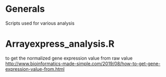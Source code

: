 # Generals
Scripts used for various analysis

 # Arrayexpress_analysis.R
to get the normalized gene expression value from raw value
http://www.bioinformatics-made-simple.com/2019/08/how-to-get-gene-expression-value-from.html

